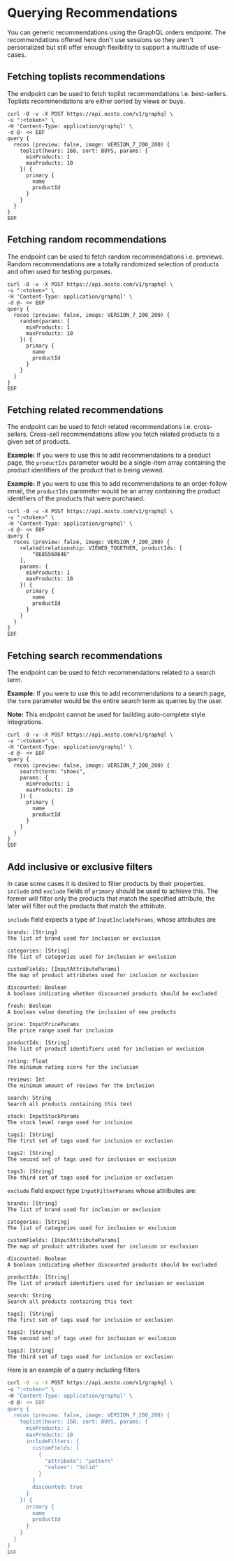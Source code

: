 # Querying Recommendations

You can generic recommendations using the GraphQL orders endpoint. The recommendations offered here don't use sessions so they aren't personalized but still offer enough flexibility to support a multitude of use-cases.

## Fetching toplists recommendations

The endpoint can be used to fetch toplist recommendations i.e. best-sellers. Toplists recommendations are either sorted by views or buys.

```
curl -0 -v -X POST https://api.nosto.com/v1/graphql \
-u ":<token>" \
-H 'Content-Type: application/graphql' \
-d @- << EOF
query {
  recos (preview: false, image: VERSION_7_200_200) {
    toplist(hours: 168, sort: BUYS, params: {
      minProducts: 1
      maxProducts: 10
    }) {
      primary {
        name 
        productId
      }
    }
  }
}
EOF
```

## Fetching random recommendations

The endpoint can be used to fetch random recommendations i.e. previews. Random recommendations are a totally randomized selection of products and often used for testing purposes.

```
curl -0 -v -X POST https://api.nosto.com/v1/graphql \
-u ":<token>" \
-H 'Content-Type: application/graphql' \
-d @- << EOF
query {
  recos (preview: false, image: VERSION_7_200_200) {
    random(params: {
      minProducts: 1
      maxProducts: 10
    }) {
      primary {
        name 
        productId
      }
    }
  }
}
EOF
```

## Fetching related recommendations

The endpoint can be used to fetch related recommendations i.e. cross-sellers. Cross-sell recommendations allow you fetch related products to a given set of products.

**Example:** If you were to use this to add recommendations to a product page, the `productIds` parameter would be a single-item array containing the product identifiers of the product that is being viewed.

**Example:** If you were to use this to add recommendations to an order-follow email, the `productIds` parameter would be an array containing the product identifiers of the products that were purchased.

```
curl -0 -v -X POST https://api.nosto.com/v1/graphql \
-u ":<token>" \
-H 'Content-Type: application/graphql' \
-d @- << EOF
query {
  recos (preview: false, image: VERSION_7_200_200) {
    related(relationship: VIEWED_TOGETHER, productIds: [
        "8685560646"  
    ],
    params: {
      minProducts: 1
      maxProducts: 10
    }) {
      primary {
        name 
        productId
      }
    }
  }
}
EOF
```

## Fetching search recommendations

The endpoint can be used to fetch recommendations related to a search term.

**Example:** If you were to use this to add recommendations to a search page, the `term` parameter would be the entire search term as queries by the user.

**Note:** This endpoint cannot be used for building auto-complete style integrations.

```
curl -0 -v -X POST https://api.nosto.com/v1/graphql \
-u ":<token>" \
-H 'Content-Type: application/graphql' \
-d @- << EOF
query {
  recos (preview: false, image: VERSION_7_200_200) {
    search(term: "shoes",
    params: {
      minProducts: 1
      maxProducts: 10
    }) {
      primary {
        name 
        productId
      }
    }
  }
}
EOF
```

## Add inclusive or exclusive filters

In case some cases it is desired to filter products by their properties. `include` and `exclude` fields of `primary` should be used to achieve this. The former will filter only the products that match the specified attribute, the later will filter out the products that match the attribute.

`include` field expects a type of `InputIncludeParams`, whose attributes are

```
brands: [String]
The list of brand used for inclusion or exclusion

categories: [String]
The list of categories used for inclusion or exclusion

customFields: [InputAttributeParams]
The map of product attributes used for inclusion or exclusion

discounted: Boolean
A boolean indicating whether discounted products should be excluded

fresh: Boolean
A boolean value denoting the inclusion of new products

price: InputPriceParams
The price range used for inclusion

productIds: [String]
The list of product identifiers used for inclusion or exclusion

rating: Float
The minimum rating score for the inclusion

reviews: Int
The minimum amount of reviews for the inclusion

search: String
Search all products containing this text

stock: InputStockParams
The stock level range used for inclusion

tags1: [String]
The first set of tags used for inclusion or exclusion

tags2: [String]
The second set of tags used for inclusion or exclusion

tags3: [String]
The third set of tags used for inclusion or exclusion
```

`exclude` field expect type `InputFilterParams` whose attributes are:

```
brands: [String]
The list of brand used for inclusion or exclusion

categories: [String]
The list of categories used for inclusion or exclusion

customFields: [InputAttributeParams]
The map of product attributes used for inclusion or exclusion

discounted: Boolean
A boolean indicating whether discounted products should be excluded

productIds: [String]
The list of product identifiers used for inclusion or exclusion

search: String
Search all products containing this text

tags1: [String]
The first set of tags used for inclusion or exclusion

tags2: [String]
The second set of tags used for inclusion or exclusion

tags3: [String]
The third set of tags used for inclusion or exclusion
```

Here is an example of a query including filters

```bash
curl -0 -v -X POST https://api.nosto.com/v1/graphql \
-u ":<token>" \
-H 'Content-Type: application/graphql' \
-d @- << EOF
query {
  recos (preview: false, image: VERSION_7_200_200) {
    toplist(hours: 168, sort: BUYS, params: {
      minProducts: 1
      maxProducts: 10
      includeFilters: {
        customFields: [
          {
            "attribute": "pattern"
            "values": "Solid"
          }
        ]
        discounted: true
      }
    }) {
      primary {
        name 
        productId
      }
    }
  }
}
EOF
```
